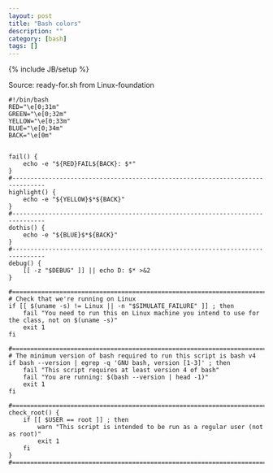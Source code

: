 ```yaml
---
layout: post
title: "Bash colors"
description: ""
category: [bash]
tags: []
---
```

{% include JB/setup %}


Source: ready-for.sh from Linux-foundation

    #!/bin/bash
    RED="\e[0;31m"
    GREEN="\e[0;32m"
    YELLOW="\e[0;33m"
    BLUE="\e[0;34m"
    BACK="\e[0m"


    fail() {
        echo -e "${RED}FAIL${BACK}: $*"
    }
    #-------------------------------------------------------------------------------
    highlight() {
        echo -e "${YELLOW}$*${BACK}"
    }
    #-------------------------------------------------------------------------------
    dothis() {
        echo -e "${BLUE}$*${BACK}"
    }
    #-------------------------------------------------------------------------------
    debug() {
        [[ -z "$DEBUG" ]] || echo D: $* >&2
    }
      
    #===============================================================================
    # Check that we're running on Linux
    if [[ $(uname -s) != Linux || -n "$SIMULATE_FAILURE" ]] ; then
        fail "You need to run this on Linux machine you intend to use for the class, not on $(uname -s)"
        exit 1
    fi

    #===============================================================================
    # The minimum version of bash required to run this script is bash v4
    if bash --version | egrep -q 'GNU bash, version [1-3]' ; then
        fail "This script requires at least version 4 of bash"
        fail "You are running: $(bash --version | head -1)"
        exit 1
    fi

    #===============================================================================
    check_root() {
        if [[ $USER == root ]] ; then
            warn "This script is intended to be run as a regular user (not as root)"
            exit 1
        fi
    }
    #===============================================================================

